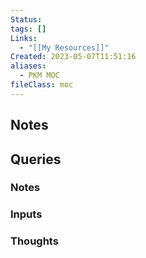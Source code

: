 ```yaml
---
Status: 
tags: []
Links:
  - "[[My Resources]]"
Created: 2023-05-07T11:51:16
aliases:
  - PKM MOC
fileClass: moc
---
```

## Notes

## Queries

### Notes
<!-- Deprecated query: #input or #inputCollection tag being removed. Replace with field:: type = "input" or "inputCollection"
```dataview
list from [[]] AND !outgoing([[]]) AND !#input AND !#thought AND !"Hidden"
sort file.mtime desc
``` -->

### Inputs

<!-- Deprecated query: #input or #inputCollection tag being removed. Replace with field:: type = "input" or "inputCollection"
```dataview
table tags as Type, Links, Created
from [[]] AND #input AND !"Hidden"
sort file.mtime desc
``` -->

### Thoughts

<!-- Deprecated query: #thought tag being removed. Replace with field:: type = "thought"
```dataview
table Created
from [[]] AND #thought AND !"Hidden"
sort file.mtime desc
``` -->

